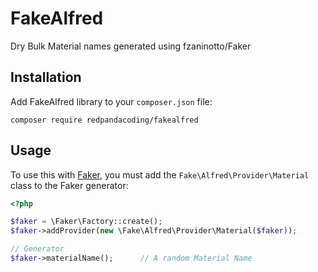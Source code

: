 FakeAlfred
=======================

Dry Bulk Material names generated using fzaninotto/Faker


Installation
------------

Add FakeAlfred library to your `composer.json` file:

```
composer require redpandacoding/fakealfred
```

Usage
-----

To  use this with [Faker](https://github.com/fzaninotto/Faker), you must add the `Fake\Alfred\Provider\Material` class to the Faker generator:

```php
<?php

$faker = \Faker\Factory::create();
$faker->addProvider(new \Fake\Alfred\Provider\Material($faker));

// Generator
$faker->materialName();      // A random Material Name